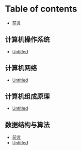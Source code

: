 <!--
 * @Author: D_bxg
 * @Date: 2020-12-15 14:12:58
 * @LastEditors: D_bxg
 * @LastEditTime: 2020-12-15 14:16:29
 * @Description: file content
 * @FilePath: \Computer-Basics\SUMMARY.md
-->
# Table of contents

* [前言](README.md)

## 计算机操作系统

* [Untitled](ji-suan-ji-cao-zuo-xi-tong/untitled.md)

## 计算机网络

* [Untitled](ji-suan-ji-wang-luo/untitled.md)

## 计算机组成原理

* [Untitled](ji-suan-ji-zu-cheng-yuan-li/untitled.md)

## 数据结构与算法

* [前言](shu-ju-jie-gou-yu-suan-fa/README.md)
* [Untitled](shu-ju-jie-gou-yu-suan-fa/untitled.md)


